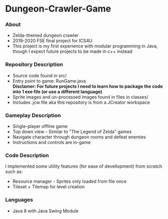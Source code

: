 # Dungeon-Crawler-Game

### About
- Zelda-themed dungeon crawler
- 2019-2020 FSE final project for ICS4U
- This project is my first experience with modular programming in Java, though I expect future projects to be made in c++ instead

### Repository Description
- Source code found in src/
- Entry point to game: RunGame.java <br>
<strong> Disclamer: For future projects I need to learn how to package the code into 1 exe file (or use a different language) </strong>
- Sprite images and un-processed images found in files in classes/
- Includes .jcw file aka this repository is from a JCreator workspace

### Gameplay Description
- Single-player offline game
- Top down view - Similar to "The Legend of Zelda" games
- Navigate character through dungeon rooms and defeat enemies
- Instructions and controls are in-game

### Code Description
I implemented some utility features (for ease of devellopment) from scratch such as:
- Resource manager - Sprites only loaded from file once
- Tileset + Tilemap for level creation

### Languages
- Java 8 with Java Swing Module

